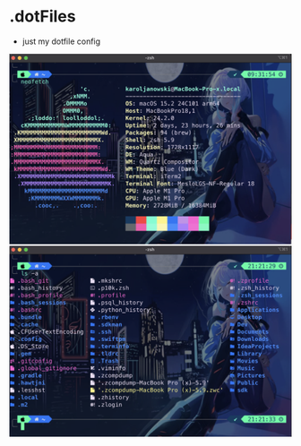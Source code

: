 # .dotFiles
- just my dotfile config
<img src="screenshots/Screenshot 2025-03-07 at 09.38.17.png" alt="Alt text" >
<img src="screenshots/Screenshot 2025-03-12 at 21.21.49.png" alt="Alt text" >
